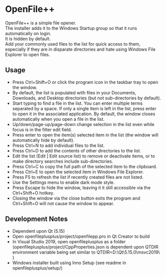# OpenFile++
OpenFile++ is a simple file opener.  
The installer adds it to the Windows Startup group so that it runs automatically on login.  
It is hidden by default.  
Add your commonly used files to the list for quick access to them, especially if they are in disparate directories and hate using Windows File Explorer to open files.

## Usage
- Press Ctrl+Shift+O or click the program icon in the taskbar tray to open the window.
- By default, the list is populated with files in your Documents, Downloads, and Desktop directories (but not sub-directories by default).
- Start typing to find a file in the list.  You can enter multiple terms separated by a space.  If only a single item is left in the list, press enter to open it in the associated application.  By default, the window closes automatically when you open a file in the list.
- Up/down/page-up/page-down  change selection in the list even while focus is in the filter edit field.
- Press enter to open the item(s) selected item in the list (the window will automatically hide by default).
- Press Ctrl+N to add individual files to the list.
- Press Ctrl+D to add the contents of other directories to the list.
- Edit the list (Edit | Edit source list) to remove or deactivate items, or to make directory searches include sub-directories.
- Press Ctrl+C to copy the full path of the selected item to the clipboard.
- Press Ctrl+E to open the selected item in Windows File Explorer.
- Press F5 to refresh the list if recently created files are not listed.
- Use the Settings menu to enable dark mode style.
- Press Escape to hide the window, leaving it it still accessible via the Ctrl+Shift+O hotkey.
- Closing the window via the close button exits the program and Ctrl+Shift+O will not cause the window to appear.

## Development Notes
- Dependent upon Qt (5.15)
- Open openfileplusplus/project/openfilepp.pro in Qt Creator to build
- In Visual Studio 2019, open openfileplusplus as a folder (openfileplusplus/project/CppProperties.json is dependent upon QTDIR environment variable being set similar to QTDIR=D:\Qt\5.15.0\msvc2019\ )
- Windows installer built using Inno Setup (see readme in openfileplusplus/setup/)
